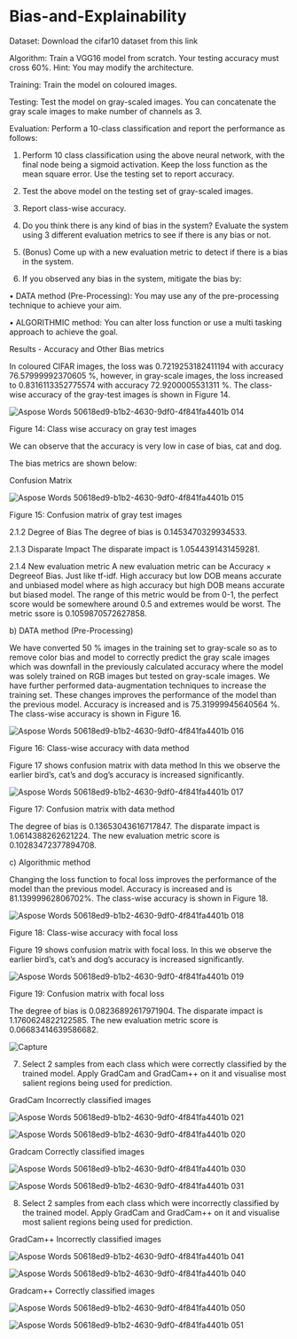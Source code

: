 # Bias-and-Explainability

Dataset: Download the cifar10 dataset from this link

Algorithm: Train a VGG16 model from scratch. Your testing accuracy must cross 60%. Hint: You may
modify the architecture.

Training: Train the model on coloured images.

Testing: Test the model on gray-scaled images. You can concatenate the gray scale images to make number of
channels as 3.

Evaluation: Perform a 10-class classification and report the performance as follows:

1. Perform 10 class classification using the above neural network, with the final node being a sigmoid
activation. Keep the loss function as the mean square error. Use the testing set to report accuracy.

2. Test the above model on the testing set of gray-scaled images.

3. Report class-wise accuracy.

4.  Do you think there is any kind of bias in the system? Evaluate the system using 3 different evaluation
metrics to see if there is any bias or not. 

5. (Bonus) Come up with a new evaluation metric to detect if there is a bias in the system.

6. If you observed any bias in the system, mitigate the bias by:

• DATA method (Pre-Processing): You may use any of the pre-processing technique to achieve your
aim.

• ALGORITHMIC method: You can alter loss function or use a multi tasking approach to achieve the
goal.

Results - Accuracy and Other Bias metrics

In coloured CIFAR images, the loss was 0.7219253182411194 with accuracy
76.57999992370605 %, however, in gray-scale images, the loss increased to
0.8316113352775574 with accuracy 72.9200005531311 %.
The class-wise accuracy of the gray-test images is shown in Figure 14.

![Aspose Words 50618ed9-b1b2-4630-9df0-4f841fa4401b 014](https://user-images.githubusercontent.com/59523992/163760193-60501711-c803-4831-932a-b6b066399f45.png)


Figure 14: Class wise accuracy on gray test images

We can observe that the accuracy is very low in case of bias, cat and dog.

The bias metrics are shown below:

Confusion Matrix

![Aspose Words 50618ed9-b1b2-4630-9df0-4f841fa4401b 015](https://user-images.githubusercontent.com/59523992/163760228-26a34a27-791f-4fb4-aede-a51420222291.png)

Figure 15: Confusion matrix of gray test images

2.1.2 Degree of Bias
The degree of bias is 0.1453470329934533.

2.1.3 Disparate Impact
The disparate impact is 1.0544391431459281.

2.1.4 New evaluation metric
A new evaluation metric can be Accuracy × Degreeof Bias. Just like tf-idf.
High accuracy but low DOB means accurate and unbiased model where as high
accuracy but high DOB means accurate but biased model. The range of this
metric would be from 0-1, the perfect score would be somewhere around 0.5 and
extremes would be worst. The metric ssore is 0.1059870572627858.

b) DATA method (Pre-Processing)

We have converted 50 % images in the training set to gray-scale so as to remove
color bias and model to correctly predict the gray scale images which was downfall in the previously calculated accuracy where the model was solely trained on
RGB images but tested on gray-scale images. We have further performed data-augmentation techniques to increase the training set. These changes improves
the performance of the model than the previous model. Accuracy is increased
and is 75.31999945640564 %. The class-wise accuracy is shown in Figure 16.

![Aspose Words 50618ed9-b1b2-4630-9df0-4f841fa4401b 016](https://user-images.githubusercontent.com/59523992/163760390-6d4c17f1-f6de-40e2-9091-0dd18e47c345.png)

Figure 16: Class-wise accuracy with data method

Figure 17 shows confusion matrix with data method In this we observe the
earlier bird’s, cat’s and dog’s accuracy is increased significantly.

![Aspose Words 50618ed9-b1b2-4630-9df0-4f841fa4401b 017](https://user-images.githubusercontent.com/59523992/163760476-e3edf075-2916-4aab-abb5-113d5f41503e.png)

Figure 17: Confusion matrix with data method

The degree of bias is 0.13653043616717847. The disparate impact is
1.0614388262621224. The new evaluation metric score is 0.10283472377894708.

c) Algorithmic method

Changing the loss function to focal loss improves the performance of the model
than the previous model. Accuracy is increased and is 81.13999962806702%. The class-wise accuracy is shown in Figure 18.

![Aspose Words 50618ed9-b1b2-4630-9df0-4f841fa4401b 018](https://user-images.githubusercontent.com/59523992/163760770-77382e17-2cca-44ab-b627-b8d029188fac.png)


Figure 18: Class-wise accuracy with focal loss

Figure 19 shows confusion matrix with focal loss. In this we observe the
earlier bird’s, cat’s and dog’s accuracy is increased significantly.

![Aspose Words 50618ed9-b1b2-4630-9df0-4f841fa4401b 019](https://user-images.githubusercontent.com/59523992/163760783-765a4151-265c-42bc-ba8b-8699979ce7e1.png)

Figure 19: Confusion matrix with focal loss

The degree of bias is 0.08236892617971904. The disparate impact is 1.1760624822122585. The new evaluation metric score is 0.06683414639586682.


![Capture](https://user-images.githubusercontent.com/59523992/163761191-868bddf8-f9a4-43c4-a587-d44e2915a58b.PNG)


7. Select 2 samples from each class which were correctly classified by the trained model. Apply GradCam
and GradCam++ on it and visualise most salient regions being used for prediction. 

GradCam Incorrectly classified images

![Aspose Words 50618ed9-b1b2-4630-9df0-4f841fa4401b 021](https://user-images.githubusercontent.com/59523992/163761816-5528304c-14eb-42f1-8534-381b8a412c1f.png)

![Aspose Words 50618ed9-b1b2-4630-9df0-4f841fa4401b 020](https://user-images.githubusercontent.com/59523992/163761818-02840811-d9c7-4199-96e9-0e21008a9747.png)

Gradcam Correctly classified images

![Aspose Words 50618ed9-b1b2-4630-9df0-4f841fa4401b 030](https://user-images.githubusercontent.com/59523992/163761884-0abd5aa7-a587-4843-9e18-85c7841981a8.png)

![Aspose Words 50618ed9-b1b2-4630-9df0-4f841fa4401b 031](https://user-images.githubusercontent.com/59523992/163761897-ef6da3c7-959d-4da1-bed2-1a3fd8fa7eb4.png)

8. Select 2 samples from each class which were incorrectly classified by the trained model. Apply GradCam
and GradCam++ on it and visualise most salient regions being used for prediction.

GradCam++ Incorrectly classified images

![Aspose Words 50618ed9-b1b2-4630-9df0-4f841fa4401b 041](https://user-images.githubusercontent.com/59523992/163761945-337d19f5-424b-48da-933e-f0a19233c675.png)

![Aspose Words 50618ed9-b1b2-4630-9df0-4f841fa4401b 040](https://user-images.githubusercontent.com/59523992/163761952-1b3ef5ff-cfa7-4585-b935-a84b6229182c.png)

Gradcam++ Correctly classified images

![Aspose Words 50618ed9-b1b2-4630-9df0-4f841fa4401b 050](https://user-images.githubusercontent.com/59523992/163762020-003d3b15-49be-419d-9e8d-e0a1f99d198b.png)

![Aspose Words 50618ed9-b1b2-4630-9df0-4f841fa4401b 051](https://user-images.githubusercontent.com/59523992/163762029-0f295d7d-86d3-4e5a-9562-18c89f27949b.png)


